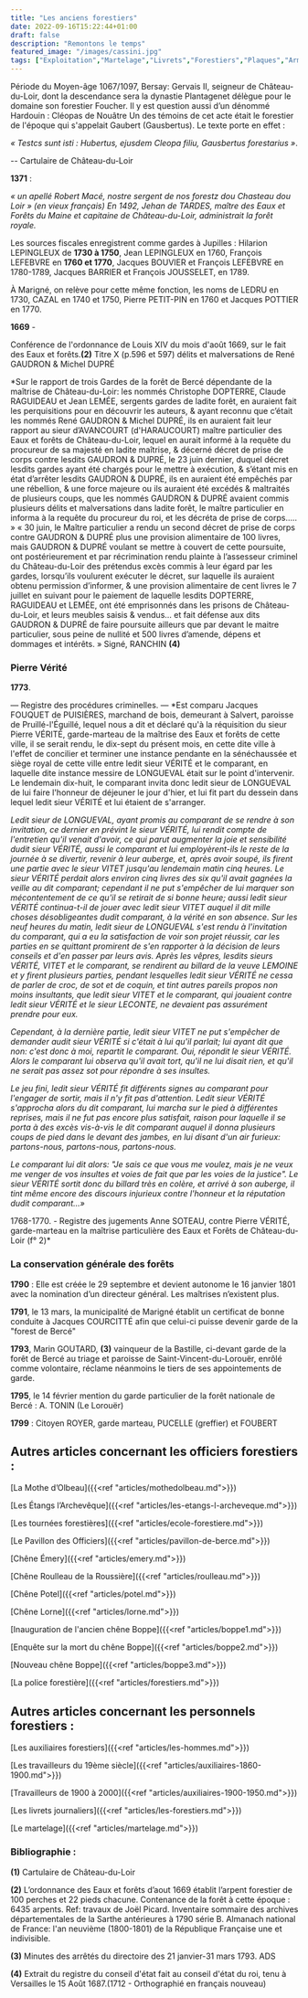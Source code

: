 ```yaml
---
title: "Les anciens forestiers"
date: 2022-09-16T15:22:44+01:00
draft: false
description: "Remontons le temps"
featured_image: "/images/cassini.jpg"
tags: ["Exploitation","Martelage","Livrets","Forestiers","Plaques","Armement"]
---
```


Période du Moyen-âge 1067/1097, Bersay: Gervais II, seigneur de Château-du-Loir, dont la descendance sera
la dynastie Plantagenet délègue pour le domaine son forestier Foucher.
Il y est question aussi d’un dénommé Hardouin : Cléopas de Nouâtre
Un des témoins de cet acte était le forestier de l'époque qui s'appelait Gaubert (Gausbertus).
Le texte porte en effet : 

*« Testcs sunt isti : Hubertus, ejusdem Cleopa filiu, Gausbertus forestarius »*.

-- Cartulaire de Château-du-Loir

**1371** :

*« un apellé Robert Macé, nostre sergent de nos forestz dou Chasteau dou Loir » (en vieux français)
En 1492, Jehan de TARDES, maître des Eaux et Forêts du Maine et capitaine de Château-du-Loir, 
administrait la forêt royale.* 

Les sources fiscales enregistrent comme gardes à Jupilles : 
Hilarion LEPINGLEUX de **1730 à 1750**, Jean LEPINGLEUX en 1760, François LEFEBVRE en **1760 et 1770**, Jacques BOUVIER et François LEFEBVRE en 1780-1789, Jacques BARRIER et François JOUSSELET, en 1789.

À Marigné, on relève pour cette même fonction, les noms de LEDRU en 1730, CAZAL en 1740 et 1750, Pierre PETIT-PIN en 1760 et Jacques POTTIER en 1770. 

**1669** - 

Conférence de l'ordonnance de Louis XIV du mois d'août 1669, sur le fait des Eaux et forêts.**(2)**
Titre X (p.596 et 597) délits et malversations de René GAUDRON & Michel DUPRÉ

*Sur le rapport de trois Gardes de la forêt de Bercé dépendante de la maîtrise de Château-du-Loir: les nommés Christophe DOPTERRE, Claude RAGUIDEAU et Jean LEMÉE, sergents gardes de ladite forêt, en auraient fait les perquisitions pour en découvrir les auteurs, & ayant reconnu que c’était les nommés René GAUDRON & Michel DUPRÉ, ils en auraient fait leur rapport au sieur d’AVANCOURT (d'HARAUCOURT) maître particulier des Eaux et forêts de Château-du-Loir, lequel en aurait informé à la requête du procureur de sa majesté en ladite maîtrise, & décerné décret de prise de corps contre lesdits GAUDRON & DUPRÉ, le 23 juin dernier, duquel décret lesdits gardes ayant été chargés pour le mettre à exécution, & s’étant mis en état d’arrêter lesdits GAUDRON & DUPRÉ, ils en auraient été empêchés par une rébellion, & une force majeure ou ils auraient été excédés & maltraités de plusieurs coups, que les nommés GAUDRON & DUPRÉ avaient commis plusieurs délits et malversations dans ladite forêt, le maître particulier en informa à la requête du procureur du roi, et les décréta de prise de corps….. » « 30 juin, le Maître particulier a rendu un second décret de prise de corps contre GAUDRON & DUPRÉ plus une provision alimentaire de 100 livres, mais GAUDRON & DUPRÉ voulant se mettre à couvert de cette poursuite, ont postérieurement et par récrimination rendu plainte à l’assesseur criminel du Château-du-Loir des prétendus excès commis à leur égard par les gardes, lorsqu’ils voulurent exécuter le  décret, sur laquelle ils auraient obtenu permission d’informer, & une provision alimentaire de cent livres le 7 juillet en suivant pour le paiement de laquelle lesdits DOPTERRE, RAGUIDEAU et LEMÉE, ont été emprisonnés dans les prisons de Château-du-Loir, et leurs meubles saisis & vendus… et fait défense aux dits GAUDRON & DUPRÉ de faire poursuite ailleurs que par devant le maitre particulier, sous peine de nullité et 500 livres d’amende, dépens et dommages et intérêts. » Signé, RANСHIN **(4)**

### Pierre Vérité

**1773**.

— Registre des procédures criminelles. —
*Est comparu Jacques FOUQUET de PUISIÈRES, marchand de bois, demeurant à Salvert, paroisse de Pruillé-l'Éguillé, lequel nous a dit et déclaré qu'à la réquisition du sieur Pierre VÉRITÉ, garde-marteau de la maîtrise des Eaux et forêts de cette ville, il se serait rendu, le dix-sept du présent mois, en cette dite ville à l'effet de concilier et terminer une instance pendante en la sénéchaussée et siège royal de cette ville entre ledit sieur VÉRITÉ et le comparant, en laquelle dite instance messire de LONGUEVAL était sur le point d'intervenir. Le lendemain dix-huit, le comparant invita donc ledit sieur de LONGUEVAL de lui faire l'honneur de déjeuner le jour d'hier, et lui fit part du dessein dans lequel ledit sieur VÉRITÉ et lui étaient de s'arranger.

*Ledit sieur de LONGUEVAL, ayant promis au comparant de se rendre à son invitation, ce dernier en prévint le sieur VÉRITÉ, lui rendit compte de l'entretien qu'il venait d'avoir, ce qui parut augmenter la joie et sensibilité dudit sieur VÉRITÉ, aussi le comparant et lui employèrent-ils le reste de la journée à se divertir, revenir à leur auberge, et, après avoir soupé, ils firent une partie avec le sieur VITET jusqu'au lendemain matin cinq heures. Le sieur VÉRITÉ perdait alors environ cinq livres des six qu'il avait gagnées la veille au dit comparant; cependant il ne put s'empêcher de lui marquer son mécontentement de ce qu'il se retirait de si bonne heure; aussi ledit sieur VÉRITÉ continua-t-il de jouer avec ledit sieur VITET auquel il dit mille choses désobligeantes dudit comparant, à la vérité en son absence. Sur les neuf heures du matin, ledit sieur de LONGUEVAL s'est rendu à l'invitation du comparant, qui a eu la satisfaction de voir son projet réussir, car les parties en se quittant promirent de s'en rapporter à la décision de leurs conseils et d'en passer par leurs avis. Après les vêpres, lesdits sieurs VÉRITÉ, VITET et le comparant, se rendirent au billard de la veuve LEMOINE et y firent plusieurs parties, pendant lesquelles ledit sieur VÉRITÉ ne cessa de parler de croc, de sot et de coquin, et tint autres pareils propos non moins insultants, que ledit sieur VITET et le comparant, qui jouaient contre ledit sieur VÉRITÉ et le sieur LECONTE, ne devaient pas assurément prendre pour eux.*

*Cependant, à la dernière partie, ledit sieur VITET ne put s'empêcher de demander audit sieur VÉRITÉ si c'était à lui qu'il parlait; lui ayant dit que non: c'est donc à moi, repartit le comparant. Oui, répondit le sieur VÉRITÉ. Alors le comparant lui observa qu'il avait tort, qu'il ne lui disait rien, et qu'il ne serait pas assez sot pour répondre à ses insultes.*

*Le jeu fini, ledit sieur VÉRITÉ fit différents signes au comparant pour l'engager de sortir, mais il n'y fit pas d'attention. Ledit sieur VÉRITÉ s'approcha alors du dit comparant, lui marcha sur le pied à différentes reprises, mais il ne fut pas encore plus satisfait, raison pour laquelle il se porta à des excès vis-à-vis le dit comparant auquel il donna plusieurs coups de pied dans le devant des jambes, en lui disant d'un air furieux: partons-nous, partons-nous, partons-nous.*

*Le comparant lui dit alors: "Je sais ce que vous me voulez, mais je ne veux me venger de vos insultes et voies de fait que par les voies de la justice". Le sieur VÉRITÉ sortit donc du billard très en colère, et arrivé à son auberge, il tint même encore des discours injurieux contre l'honneur et la réputation dudit comparant...»* 

1768-1770. -  Registre des jugements Anne SOTEAU, contre Pierre VÉRITÉ, garde-marteau en la maîtrise particulière des Eaux et Forêts de Château-du-Loir (f° 2)* 
 
### La conservation générale des forêts

**1790** : Elle est créée le 29 septembre et devient autonome le 16 janvier 1801 avec la nomination d’un directeur général. Les maîtrises n’existent plus.

**1791**, le 13 mars, la municipalité de Marigné établit un certificat de bonne conduite à Jacques COURCITTÉ afin que celui-ci puisse devenir garde de la "forest de Bercé"

**1793**, Marin GOUTARD, **(3)** vainqueur de la Bastille, ci-devant garde de la forêt de Bercé au triage et paroisse de Saint-Vincent-du-Lorouër, enrôlé comme volontaire, réclame néanmoins le tiers de ses appointements de garde. 

**1795**, le 14 février mention du garde particulier de la forêt nationale de Bercé : A. TONIN (Le Lorouër)

**1799** : Citoyen ROYER, garde marteau, PUCELLE (greffier) et FOUBERT

## Autres articles concernant les officiers forestiers : ## 


[La Mothe d’Olbeau]({{<ref "articles/mothedolbeau.md">}})

[Les Étangs l’Archevêque]({{<ref "articles/les-etangs-l-archeveque.md">}})

[Les tournées forestières]({{<ref "articles/ecole-forestiere.md">}})

[Le Pavillon des Officiers]({{<ref "articles/pavillon-de-berce.md">}})

[Chêne Émery]({{<ref "articles/emery.md">}})

[Chêne Roulleau de la Roussière]({{<ref "articles/roulleau.md">}})

[Chêne Potel]({{<ref "articles/potel.md">}})

[Chêne Lorne]({{<ref "articles/lorne.md">}})

[Inauguration de l'ancien chêne Boppe]({{<ref "articles/boppe1.md">}})

[Enquête sur la mort du chêne Boppe]({{<ref "articles/boppe2.md">}})

[Nouveau chêne Boppe]({{<ref "articles/boppe3.md">}})

[La police forestière]({{<ref "articles/forestiers.md">}})

## Autres articles concernant les personnels forestiers : ## 


[Les auxiliaires forestiers]({{<ref "articles/les-hommes.md">}})

[Les travailleurs du 19ème siècle]({{<ref "articles/auxiliaires-1860-1900.md">}})

[Travailleurs de 1900 à 2000]({{<ref "articles/auxiliaires-1900-1950.md">}})

[Les livrets journaliers]({{<ref "articles/les-forestiers.md">}})

[Le martelage]({{<ref "articles/martelage.md">}})


### Bibliographie :

**(1)** Cartulaire de Château-du-Loir

**(2)** L’ordonnance des Eaux et forêts d’aout 1669 établit l’arpent forestier de 100 perches et 22 pieds chacune. Contenance de la forêt à cette époque : 6435 arpents. Ref: travaux de Joël Picard.
Inventaire sommaire des archives départementales de la Sarthe antérieures à 1790 série B.
Almanach national de France: l'an neuvième (1800-1801) de la République Française une et indivisible.

**(3)** Minutes des arrêtés du directoire  des 21 janvier-31 mars 1793. ADS

**(4)**  Extrait du registre du conseil d'état fait au conseil d'état du roi, tenu à Versailles le 15 Août 1687.(1712 - Orthographié en français nouveau) 
